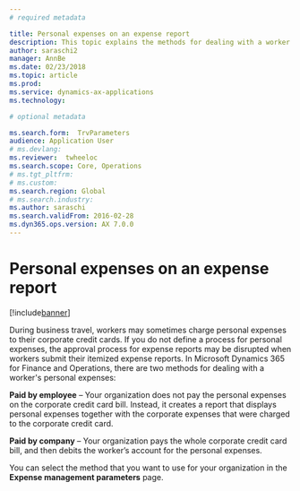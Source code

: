 ```yaml
---
# required metadata

title: Personal expenses on an expense report
description: This topic explains the methods for dealing with a worker's personal expenses.
author: saraschi2
manager: AnnBe
ms.date: 02/23/2018
ms.topic: article
ms.prod: 
ms.service: dynamics-ax-applications
ms.technology: 

# optional metadata

ms.search.form:  TrvParameters
audience: Application User
# ms.devlang: 
ms.reviewer:  twheeloc
ms.search.scope: Core, Operations
# ms.tgt_pltfrm: 
# ms.custom: 
ms.search.region: Global
# ms.search.industry: 
ms.author: saraschi
ms.search.validFrom: 2016-02-28
ms.dyn365.ops.version: AX 7.0.0
---
```


# Personal expenses on an expense report

[!include[banner](../includes/banner.md)]

During business travel, workers may sometimes charge personal expenses to their corporate credit cards. If you do not define a process for 
personal expenses, the approval process for expense reports may be disrupted when workers submit their itemized expense reports. 
In Microsoft Dynamics 365 for Finance and Operations, there are two methods for dealing with a worker's personal expenses:

**Paid by employee** – Your organization does not pay the personal expenses on the corporate credit card bill. Instead, it creates a 
report that displays personal expenses together with the corporate expenses that were charged to the corporate credit card. 

**Paid by company** – Your organization pays the whole corporate credit card bill, and then debits the worker’s account for the personal
expenses. 

You can select the method that you want to use for your organization in the **Expense management parameters** page. 
